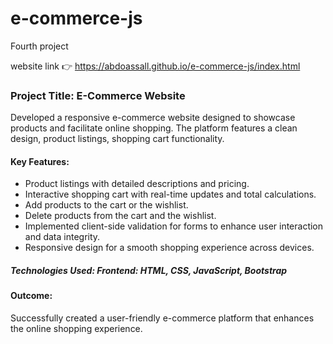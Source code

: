 # e-commerce-js

Fourth project

website link 👉 https://abdoassall.github.io/e-commerce-js/index.html

### Project Title: E-Commerce Website
Developed a responsive e-commerce website designed to showcase products and facilitate online shopping. The platform features a clean design, product listings, shopping cart functionality.

#### Key Features:

- Product listings with detailed descriptions and pricing.
- Interactive shopping cart with real-time updates and total calculations.
- Add products to the cart or the wishlist.
- Delete products from the cart and the wishlist.
- Implemented client-side validation for forms to enhance user interaction and data integrity.
- Responsive design for a smooth shopping experience across devices.

##### Technologies Used: Frontend: HTML, CSS, JavaScript, Bootstrap
#### Outcome:

Successfully created a user-friendly e-commerce platform that enhances the online shopping experience.
